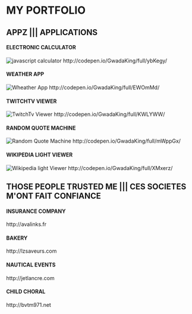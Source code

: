 <h1>MY PORTFOLIO</h1>
<h2>APPZ ||| APPLICATIONS</h2>

<h4>ELECTRONIC CALCULATOR</h4>
<img src="http://s3-us-west-2.amazonaws.com/i.cdpn.io/1113919.ybKegy.4d3fb762-d7d4-4722-bbbc-209eebad5006.png" alt="javascript calculator">
http://codepen.io/GwadaKing/full/ybKegy/

<h4>WEATHER APP</h4>
<img src="http://s3-us-west-2.amazonaws.com/i.cdpn.io/1113919.EWOmMd.cbf12364-2263-4daf-94f0-1671656bb56f.png" alt="Wheather App">
http://codepen.io/GwadaKing/full/EWOmMd/

<h4>TWITCHTV VIEWER</h4>
<img src="http://s3-us-west-2.amazonaws.com/i.cdpn.io/1113919.KWLYWW.bd78d21a-660e-4e4d-aae8-de058a6298c9.png" alt="TwitchTv Viewer">
http://codepen.io/GwadaKing/full/KWLYWW/

<h4>RANDOM QUOTE MACHINE</h4>
<img src="http://s3-us-west-2.amazonaws.com/i.cdpn.io/1113919.mWppGx.708fcc6f-cdf8-4875-a2b2-8532a8ea1f83.png" alt="Random Quote Machine">
http://codepen.io/GwadaKing/full/mWppGx/

<h4>WIKIPEDIA LIGHT VIEWER</h4>
<img src="http://s3-us-west-2.amazonaws.com/i.cdpn.io/1113919.XMxerz.b9869581-853a-4ed2-9bdf-21d9200439b1.png" alt="Wikipedia light Viewer">
http://codepen.io/GwadaKing/full/XMxerz/


<h2>THOSE PEOPLE TRUSTED ME ||| CES SOCIETES M'ONT FAIT CONFIANCE</h2>

<h4>INSURANCE COMPANY</h4>
http://avalinks.fr

<h4>BAKERY</h4>
http://lzsaveurs.com

<h4>NAUTICAL EVENTS</h4>
http://jetlancre.com

<h4>CHILD CHORAL</h4>
http://bvtm971.net
